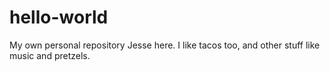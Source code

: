 # hello-world
My own personal repository
Jesse here. I like tacos too, and other stuff like music and pretzels.
